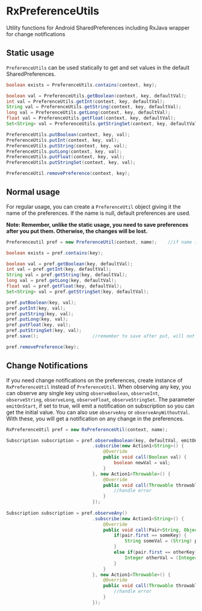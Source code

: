# RxPreferenceUtils
Utility functions for Android SharedPreferences including RxJava wrapper for change notifications

## Static usage
`PreferenceUtils` can be used statically to get and set values in the default SharedPreferences.

```java
boolean exists = PreferenceUtils.contains(context, key);

boolean val = PreferenceUtils.getBoolean(context, key, defaultVal);
int val = PreferenceUtils.getInt(context, key, defaultVal);
String val = PreferenceUtils.getString(context, key, defaultVal);
long val = PreferenceUtils.getLong(context, key, defaultVal);
float val = PreferenceUtils.getFloat(context, key, defaultVal);
Set<String> val = PreferenceUtils.getStringSet(context, key, defaultVal);

PreferenceUtils.putBoolean(context, key, val);
PreferenceUtils.putInt(context, key, val);
PreferenceUtils.putString(context, key, val);
PreferenceUtils.putLong(context, key, val);
PreferenceUtils.putFloat(context, key, val);
PreferenceUtils.putStringSet(context, key, val);

PreferenceUtil.removePreference(context, key);
```

## Normal usage
For regular usage, you can create a `PreferenceUtil` object giving it the name of the preferences. If the name is null, default preferences are used.

**Note: Remember, unlike the static usage, you need to save preferences after you put them. Otherwise, the changes will be lost.**

```java
Preferenceutil pref = new PreferenceUtil(context, name);    //if name is null, default preferences are used

boolean exists = pref.contains(key);

boolean val = pref.getBoolean(key, defaultVal);
int val = pref.getInt(key, defaultVal);
String val = pref.getString(key, defaultVal);
long val = pref.getLong(key, defaultVal);
float val = pref.getFloat(key, defaultVal);
Set<String> val = pref.getStringSet(key, defaultVal);

pref.putBoolean(key, val);
pref.putInt(key, val);
pref.putString(key, val);
pref.putLong(key, val);
pref.putFloat(key, val);
pref.putStringSet(key, val);
pref.save();                    //remember to save after put, will not save otherwise

pref.removePreference(key);
```

## Change Notifications
If you need change notifications on the preferences, create instance of `RxPreferenceUtil` instead of `PreferenceUtil`.
When observing any key, you can observe any single key using `observeBoolean`, `observeInt`, `observeString`, `observeLong`, `observeFloat`, `observeStringSet`. The parameter `emitOnStart`, if set to true, will emit a notification on subscription so you can get the initial value.
You can also use `observeAny` or `observeAnyWithoutVal`. With these, you will get a notification on any change in the preferences.

```java
RxPreferenceUtil pref = new RxPreferenceUtil(context, name);

Subscription subscription = pref.observeBoolean(key, defaultVal, emitOnStart)
                                .subscribe(new Action1<String>() {
                                    @Override
                                    public void call(Boolean val) {
                                        boolean newVal = val;
                                    }
                                }, new Action1<Throwable>() {
                                    @Override
                                    public void call(Throwable throwable) {
                                        //handle error
                                    }
                                });
                                
Subscription subscription = pref.observeAny()
                                .subscribe(new Action1<String>() {
                                    @Override
                                    public void call(Pair<String, Object> pair) {
                                        if(pair.first == someKey) {
                                            String someVal = (String) pair.second;
                                        }
                                        else if(pair.first == otherKey) {
                                            Integer otherVal = (Integer) pair.second;
                                        }
                                    }
                                }, new Action1<Throwable>() {
                                    @Override
                                    public void call(Throwable throwable) {
                                        //handle error
                                    }
                                });
```